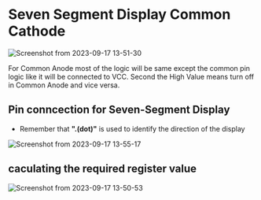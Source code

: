 # Seven Segment Display Common Cathode
![Screenshot from 2023-09-17 13-51-30](https://github.com/PranabNandy/BeagleBone-Black-Platform-Bring-Up/assets/80820274/7f864541-31ca-4d46-92d8-345ed33b41b7)

For Common Anode most of the logic will be same except the common pin logic like it will be connected to VCC.
Second the High Value means turn off in Common Anode and vice versa.

## Pin conncection for Seven-Segment Display
- Remember that **".(dot)"** is used to identify the direction of the display

 ![Screenshot from 2023-09-17 13-55-17](https://github.com/PranabNandy/BeagleBone-Black-Platform-Bring-Up/assets/80820274/cd4203c4-4bf3-411a-8c0e-3158655b3e6f)

## caculating the required register value 
![Screenshot from 2023-09-17 13-50-53](https://github.com/PranabNandy/BeagleBone-Black-Platform-Bring-Up/assets/80820274/56289453-9766-4664-9b54-3f882db4af86)

